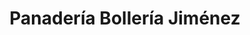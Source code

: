---
title: "Panadería Bollería Jiménez"
url: /orihuela-del-tremedal/panaderia-bolleria-jimenez/
shop: Bäckerei
---